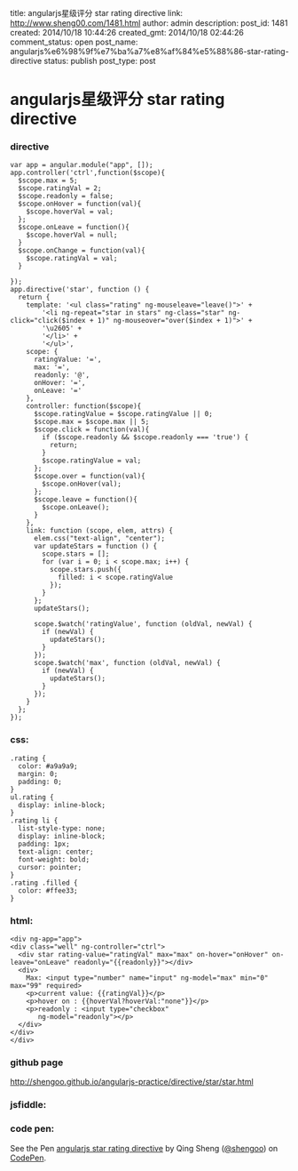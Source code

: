 title: angularjs星级评分 star rating directive
link: http://www.sheng00.com/1481.html
author: admin
description: 
post_id: 1481
created: 2014/10/18 10:44:26
created_gmt: 2014/10/18 02:44:26
comment_status: open
post_name: angularjs%e6%98%9f%e7%ba%a7%e8%af%84%e5%88%86-star-rating-directive
status: publish
post_type: post

# angularjs星级评分 star rating directive

### directive
    
    
    var app = angular.module("app", []);
    app.controller('ctrl',function($scope){
      $scope.max = 5;
      $scope.ratingVal = 2;
      $scope.readonly = false;
      $scope.onHover = function(val){
        $scope.hoverVal = val;
      };
      $scope.onLeave = function(){
        $scope.hoverVal = null;
      }
      $scope.onChange = function(val){
        $scope.ratingVal = val;
      }
    
    });
    app.directive('star', function () {
      return {
        template: '<ul class="rating" ng-mouseleave="leave()">' +
            '<li ng-repeat="star in stars" ng-class="star" ng-click="click($index + 1)" ng-mouseover="over($index + 1)">' +
            '\u2605' +
            '</li>' +
            '</ul>',
        scope: {
          ratingValue: '=',
          max: '=',
          readonly: '@',
          onHover: '=',
          onLeave: '='
        },
        controller: function($scope){
          $scope.ratingValue = $scope.ratingValue || 0;
          $scope.max = $scope.max || 5;
          $scope.click = function(val){
            if ($scope.readonly && $scope.readonly === 'true') {
              return;
            }
            $scope.ratingValue = val;
          };
          $scope.over = function(val){
            $scope.onHover(val);
          };
          $scope.leave = function(){
            $scope.onLeave();
          }
        },
        link: function (scope, elem, attrs) {
          elem.css("text-align", "center");
          var updateStars = function () {
            scope.stars = [];
            for (var i = 0; i < scope.max; i++) {
              scope.stars.push({
                filled: i < scope.ratingValue
              });
            }
          };
          updateStars();
    
          scope.$watch('ratingValue', function (oldVal, newVal) {
            if (newVal) {
              updateStars();
            }
          });
          scope.$watch('max', function (oldVal, newVal) {
            if (newVal) {
              updateStars();
            }
          });
        }
      };
    });
    

### css:
    
    
    .rating {
      color: #a9a9a9;
      margin: 0;
      padding: 0;
    }
    ul.rating {
      display: inline-block;
    }
    .rating li {
      list-style-type: none;
      display: inline-block;
      padding: 1px;
      text-align: center;
      font-weight: bold;
      cursor: pointer;
    }
    .rating .filled {
      color: #ffee33;
    }
    

### html:
    
    
    <div ng-app="app">
    <div class="well" ng-controller="ctrl">
      <div star rating-value="ratingVal" max="max" on-hover="onHover" on-leave="onLeave" readonly="{{readonly}}"></div>
      <div>
        Max: <input type="number" name="input" ng-model="max" min="0" max="99" required>
        <p>current value: {{ratingVal}}</p>
        <p>hover on : {{hoverVal?hoverVal:"none"}}</p>
        <p>readonly : <input type="checkbox"
           ng-model="readonly"></p>
      </div>
    </div>
    </div>
    

### github page

<http://shengoo.github.io/angularjs-practice/directive/star/star.html>

### jsfiddle:

### code pen:

See the Pen [angularjs star rating directive](http://codepen.io/shengoo/pen/gbLRZJ/) by Qing Sheng ([@shengoo](http://codepen.io/shengoo)) on [CodePen](http://codepen.io).